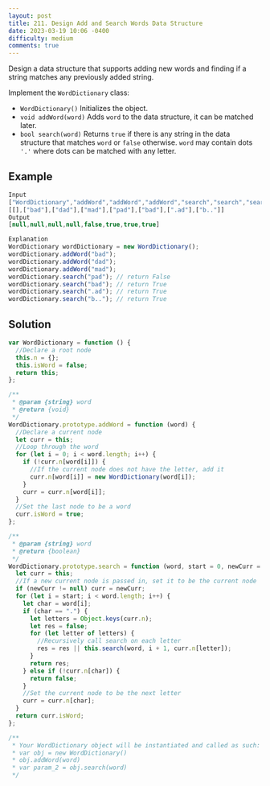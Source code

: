 ```yaml
---
layout: post
title: 211. Design Add and Search Words Data Structure
date: 2023-03-19 10:06 -0400
difficulty: medium
comments: true
---
```


Design a data structure that supports adding new words and finding if a string matches any previously added string.

Implement the `WordDictionary` class:

- `WordDictionary()` Initializes the object.
- `void addWord(word)` Adds `word` to the data structure, it can be matched later.
- `bool search(word)` Returns `true` if there is any string in the data structure that matches `word` or `false` otherwise. `word` may contain dots `'.'` where dots can be matched with any letter.

## Example

```javascript
Input
["WordDictionary","addWord","addWord","addWord","search","search","search","search"]
[[],["bad"],["dad"],["mad"],["pad"],["bad"],[".ad"],["b.."]]
Output
[null,null,null,null,false,true,true,true]

Explanation
WordDictionary wordDictionary = new WordDictionary();
wordDictionary.addWord("bad");
wordDictionary.addWord("dad");
wordDictionary.addWord("mad");
wordDictionary.search("pad"); // return False
wordDictionary.search("bad"); // return True
wordDictionary.search(".ad"); // return True
wordDictionary.search("b.."); // return True
```

## Solution

```javascript
var WordDictionary = function () {
  //Declare a root node
  this.n = {};
  this.isWord = false;
  return this;
};

/**
 * @param {string} word
 * @return {void}
 */
WordDictionary.prototype.addWord = function (word) {
  //Declare a current node
  let curr = this;
  //Loop through the word
  for (let i = 0; i < word.length; i++) {
    if (!curr.n[word[i]]) {
      //If the current node does not have the letter, add it
      curr.n[word[i]] = new WordDictionary(word[i]);
    }
    curr = curr.n[word[i]];
  }
  //Set the last node to be a word
  curr.isWord = true;
};

/**
 * @param {string} word
 * @return {boolean}
 */
WordDictionary.prototype.search = function (word, start = 0, newCurr = null) {
  let curr = this;
  //If a new current node is passed in, set it to be the current node
  if (newCurr != null) curr = newCurr;
  for (let i = start; i < word.length; i++) {
    let char = word[i];
    if (char == ".") {
      let letters = Object.keys(curr.n);
      let res = false;
      for (let letter of letters) {
        //Recursively call search on each letter
        res = res || this.search(word, i + 1, curr.n[letter]);
      }
      return res;
    } else if (!curr.n[char]) {
      return false;
    }
    //Set the current node to be the next letter
    curr = curr.n[char];
  }
  return curr.isWord;
};

/**
 * Your WordDictionary object will be instantiated and called as such:
 * var obj = new WordDictionary()
 * obj.addWord(word)
 * var param_2 = obj.search(word)
 */
```
